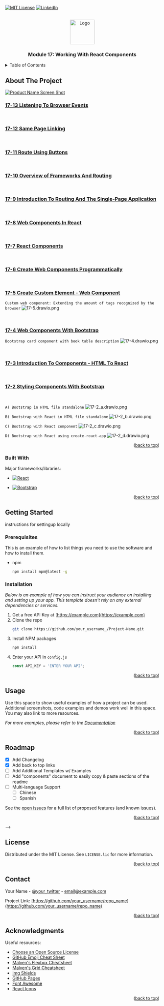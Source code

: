 <!-- Improved compatibility of back to top link: See: https://github.com/othneildrew/Best-README-Template/pull/73 -->
<a name="readme-top"></a>





<!-- [![Contributors][contributors-shield]][contributors-url] -->
<!-- [![Forks][forks-shield]][forks-url] -->
<!-- [![Stargazers][stars-shield]][stars-url] -->
<!-- [![Issues][issues-shield]][issues-url] -->
[![MIT License][license-shield]][license-url]
[![LinkedIn][linkedin-shield]][linkedin-url]



<!-- PROJECT LOGO -->
<br />
<div align="center">
  <a href="https://github.com/othneildrew/Best-README-Template">
    <img src="./assets/images/logo.png" alt="Logo" width="80" height="80">
  </a>

  <h3 align="center">Module 17: Working With React Components</h3>
  
</div>



<!-- TABLE OF CONTENTS -->
<details>
  <summary>Table of Contents</summary>
  <ol>
    <li>
      <a href="#about-the-project">About The Project</a>
      <ul>
        <li><a href="#built-with">Built With</a></li>
      </ul>
    </li>
    <li>
      <a href="#getting-started">Getting Started</a>
      <ul>
        <li><a href="#prerequisites">Prerequisites</a></li>
        <li><a href="#installation">Installation</a></li>
      </ul>
    </li>
    <li><a href="#usage">Usage</a></li>
    <li><a href="#roadmap">Roadmap</a></li>
    <li><a href="#contributing">Contributing</a></li>
    <li><a href="#license">License</a></li>
    <li><a href="#contact">Contact</a></li>
    <li><a href="#acknowledgments">Acknowledgments</a></li>
  </ol>
</details>



<!-- ABOUT THE PROJECT -->
## About The Project

[![Product Name Screen Shot][product-screenshot]](./assets/https://example.com)

### [17-13              Listening To Browser Events](https://classroom.emeritus.org/courses/1173/pages/video-17-12-17-13-7-34-same-page-linking-and-listening-to-browser-events?module_item_id=290853)


<br/>

### [17-12             Same Page Linking](https://classroom.emeritus.org/courses/1173/pages/video-17-12-17-13-7-34-same-page-linking-and-listening-to-browser-events?module_item_id=290853)


<br/>


### [17-11            Route Using Buttons](https://classroom.emeritus.org/courses/1173/pages/video-17-10-17-11-10-20-overview-of-frameworks-and-routing-and-route-using-buttons?module_item_id=290852)


<br/>

### [17-10           Overview of Frameworks And Routing](https://classroom.emeritus.org/courses/1173/pages/video-17-10-17-11-10-20-overview-of-frameworks-and-routing-and-route-using-buttons?module_item_id=290852)


<br/>

### [17-9          Introduction To Routing And The Single-Page Application](https://classroom.emeritus.org/courses/1173/pages/video-17-9-1-59-introduction-to-routing-and-the-single-page-application?module_item_id=290850)


<br/>

### [17-8         Web Components In React](https://classroom.emeritus.org/courses/1173/pages/video-17-7-17-8-20-27-react-components-and-web-components-in-react?module_item_id=290847)


<br/>

### [17-7        React Components](https://classroom.emeritus.org/courses/1173/pages/video-17-7-17-8-20-27-react-components-and-web-components-in-react?module_item_id=290847)


<br/>


### [17-6       Create Web Components Programmatically](https://classroom.emeritus.org/courses/1173/pages/video-17-5-17-6-18-24-create-custom-element-web-component-and-create-web-components-programmatically?module_item_id=290846)


<br/>


### [17-5      Create Custom Element - Web Component](https://classroom.emeritus.org/courses/1173/pages/video-17-5-17-6-18-24-create-custom-element-web-component-and-create-web-components-programmatically?module_item_id=290846)

`Custom web component: Extending the amount of tags recognized by the browser`
![17-5.drawio.png](assets/17-5.drawio.png)

<br/>

### [17-4      Web Components With Bootstrap](https://classroom.emeritus.org/courses/1173/pages/video-17-3-17-4-7-49-introduction-to-components-html-to-react-and-web-components?module_item_id=290845)

`Bootstrap card component with book table description`
![17-4.drawio.png](assets/17-4.drawio.png)

<br/>


### [17-3     Introduction To Components - HTML To React](https://classroom.emeritus.org/courses/1173/pages/video-17-3-17-4-7-49-introduction-to-components-html-to-react-and-web-components?module_item_id=290845)




<br/>

### [17-2    Styling Components With Bootstrap](https://classroom.emeritus.org/courses/1173/pages/video-17-1-17-2-13-35-introduction-to-styling-with-bootstrap-and-styling-components?module_item_id=290843)

<br/>

`A) Bootstrap in HTML file standalone`
![17-2_a.drawio.png](assets/17-2_a.drawio.png)


`B) Bootstrap with React in HTML file standalone`
![17-2_b.drawio.png](assets/17-2_b.drawio.png)


`C) Bootstrap with React component`
![17-2_c.drawio.png](assets/17-2_c.drawio.png)


`D) Bootstrap with React using create-react-app`
![17-2_d.drawio.png](assets/17-2_d.drawio.png)



<p align="right">(<a href="#readme-top">back to top</a>)</p>

### Built With

Major frameworks/libraries:

<!-- * [![Next][Next.js]][Next-url] -->
* [![React][React.js]][React-url]
<!-- * [![Vue][Vue.js]][Vue-url] -->
<!-- * [![Angular][Angular.io]][Angular-url] -->
<!-- * [![Svelte][Svelte.dev]][Svelte-url] -->
<!-- * [![Laravel][Laravel.com]][Laravel-url] -->
* [![Bootstrap][Bootstrap.com]][Bootstrap-url]
<!-- * [![JQuery][JQuery.com]][JQuery-url] -->

<p align="right">(<a href="#readme-top">back to top</a>)</p>



<!-- GETTING STARTED -->
## Getting Started

instructions for settingup locally

### Prerequisites

This is an example of how to list things you need to use the software and how to install them.
* npm
  ```sh
  npm install npm@latest -g
  ```

### Installation

_Below is an example of how you can instruct your audience on installing and setting up your app. This template doesn't rely on any external dependencies or services._

1. Get a free API Key at [https://example.com](https://example.com)
2. Clone the repo
   ```sh
   git clone https://github.com/your_username_/Project-Name.git
   ```
3. Install NPM packages
   ```sh
   npm install
   ```
4. Enter your API in `config.js`
   ```js
   const API_KEY = 'ENTER YOUR API';
   ```

<p align="right">(<a href="#readme-top">back to top</a>)</p>



<!-- USAGE EXAMPLES -->
## Usage

Use this space to show useful examples of how a project can be used. Additional screenshots, code examples and demos work well in this space. You may also link to more resources.

_For more examples, please refer to the [Documentation](https://example.com)_

<p align="right">(<a href="#readme-top">back to top</a>)</p>



<!-- ROADMAP -->
## Roadmap

- [x] Add Changelog
- [x] Add back to top links
- [ ] Add Additional Templates w/ Examples
- [ ] Add "components" document to easily copy & paste sections of the readme
- [ ] Multi-language Support
    - [ ] Chinese
    - [ ] Spanish

See the [open issues](https://github.com/othneildrew/Best-README-Template/issues) for a full list of proposed features (and known issues).

<p align="right">(<a href="#readme-top">back to top</a>)</p>






-->
<!-- LICENSE -->
## License

Distributed under the MIT License. See `LICENSE.lic` for more information.

<p align="right">(<a href="#readme-top">back to top</a>)</p>



<!-- CONTACT -->
## Contact

Your Name - [@your_twitter](https://twitter.com/your_username) - email@example.com

Project Link: [https://github.com/your_username/repo_name](https://github.com/your_username/repo_name)

<p align="right">(<a href="#readme-top">back to top</a>)</p>



<!-- ACKNOWLEDGMENTS -->
## Acknowledgments

Useful resources:

* [Choose an Open Source License](https://choosealicense.com)
* [GitHub Emoji Cheat Sheet](https://www.webpagefx.com/tools/emoji-cheat-sheet)
* [Malven's Flexbox Cheatsheet](https://flexbox.malven.co/)
* [Malven's Grid Cheatsheet](https://grid.malven.co/)
* [Img Shields](https://shields.io)
* [GitHub Pages](https://pages.github.com)
* [Font Awesome](https://fontawesome.com)
* [React Icons](https://react-icons.github.io/react-icons/search)

<p align="right">(<a href="#readme-top">back to top</a>)</p>



<!-- MARKDOWN LINKS & IMAGES -->
<!-- https://www.markdownguide.org/basic-syntax/#reference-style-links -->
<!-- PROJECT SHIELDS -->
<!--
*** Markdown "reference style" links for readability.
*** Reference links are enclosed in brackets [ ] instead of parentheses ( ).
*** See the bottom of this document for the declaration of the reference variables
*** for contributors-url, forks-url, etc. This is an optional, concise syntax you may use.
*** https://www.markdownguide.org/basic-syntax/#reference-style-links
-->
[contributors-shield]: https://img.shields.io/github/contributors/othneildrew/Best-README-Template.svg?style=for-the-badge
[contributors-url]: https://github.com/othneildrew/Best-README-Template/graphs/contributors
[forks-shield]: https://img.shields.io/github/forks/othneildrew/Best-README-Template.svg?style=for-the-badge
[forks-url]: https://github.com/othneildrew/Best-README-Template/network/members
[stars-shield]: https://img.shields.io/github/stars/othneildrew/Best-README-Template.svg?style=for-the-badge
[stars-url]: https://github.com/othneildrew/Best-README-Template/stargazers
[issues-shield]: https://img.shields.io/github/issues/othneildrew/Best-README-Template.svg?style=for-the-badge
[issues-url]: https://github.com/othneildrew/Best-README-Template/issues
[license-shield]: https://img.shields.io/github/license/othneildrew/Best-README-Template.svg?style=for-the-badge
[license-url]: https://github.com/harrisjunaid/MITxPRO-MERN-MODULE-17/blob/main/LICENSE.lic
[linkedin-shield]: https://img.shields.io/badge/-LinkedIn-black.svg?style=for-the-badge&logo=linkedin&colorB=555
[linkedin-url]: https://www.linkedin.com/in/harris-junaid/
[product-screenshot]: ./assets/images/screenshot.png
[Next.js]: https://img.shields.io/badge/next.js-000000?style=for-the-badge&logo=nextdotjs&logoColor=white
[Next-url]: https://nextjs.org/
[React.js]: https://img.shields.io/badge/React-20232A?style=for-the-badge&logo=react&logoColor=61DAFB
[React-url]: https://reactjs.org/
[Vue.js]: https://img.shields.io/badge/Vue.js-35495E?style=for-the-badge&logo=vuedotjs&logoColor=4FC08D
[Vue-url]: https://vuejs.org/
[Angular.io]: https://img.shields.io/badge/Angular-DD0031?style=for-the-badge&logo=angular&logoColor=white
[Angular-url]: https://angular.io/
[Svelte.dev]: https://img.shields.io/badge/Svelte-4A4A55?style=for-the-badge&logo=svelte&logoColor=FF3E00
[Svelte-url]: https://svelte.dev/
[Laravel.com]: https://img.shields.io/badge/Laravel-FF2D20?style=for-the-badge&logo=laravel&logoColor=white
[Laravel-url]: https://laravel.com
[Bootstrap.com]: https://img.shields.io/badge/Bootstrap-563D7C?style=for-the-badge&logo=bootstrap&logoColor=white
[Bootstrap-url]: https://getbootstrap.com
[JQuery.com]: https://img.shields.io/badge/jQuery-0769AD?style=for-the-badge&logo=jquery&logoColor=white
[JQuery-url]: https://jquery.com 